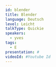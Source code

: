 ```yaml
---
id: blender
title: Blender
language: Deutsch
level: Leicht
talkType: Quickie
speakers:
  - yves
tags:
  - E
presentation: #
videoId: #Youtube Id
---
```



